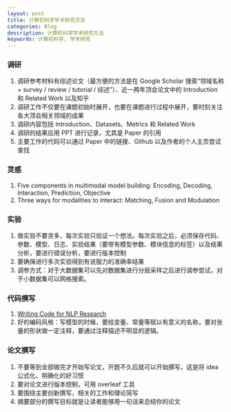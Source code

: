 ```yaml
---
layout: post
title: 计算机科学学术研究方法
categories: Blog
description: 计算机科学学术研究方法
keywords: 计算机科学, 学术研究
---
```


### 调研

1. 调研参考材料有综述论文（最方便的方法是在 Google Scholar 搜索“领域名称 + survey / review / tutorial / 综述”）、近一两年顶会论文中的 Introduction 和 Related Work 以及知乎
2. 调研工作不仅要在课题初始时展开，也要在课题进行过程中展开，要时刻关注各大顶会相关领域的成果
3. 调研内容包括 Introduction、Datasets、Metrics 和 Related Work
4. 调研的结果应用 PPT 进行记录，尤其是 Paper 的引用
5. 主要工作的代码可以通过 Paper 中的链接、Github 以及作者的个人主页尝试查找

### 灵感

1. Five components in multimodal model building: Encoding, Decoding, Interaction, Prediction, Objective
2. Three ways for modalities to interact: Matching, Fusion and Modulation

### 实验

1. 做实验不要贪多，每次实验只验证一个想法。每次实验之后，必须保存代码、参数、模型、日志、实验结果（要带有模型参数、模块信息的标签）以及结果分析，要进行错误分析，要进行版本控制
2. 要确保进行多次实验得到有说服力的准确率结果
3. 调参方式：对于大数据集可以先对数据集进行分层采样之后进行调参尝试，对于小数据集可以网格搜索。

### 代码撰写

1. [Writing Code for NLP Research](https://github.com/allenai/writing-code-for-nlp-research-emnlp2018)
2. 好的编码风格：写模型的时候，要给变量、常量等赋以有意义的名称，要对张量的形状做一定注释，要通过注释描述不明显的逻辑。

### 论文撰写

1. 不要等到全部做完才开始写论文，开题不久后就可以开始撰写，这是将 idea 公式化、明确化的好习惯
2. 要对论文进行版本控制，可用 overleaf 工具
3. 要围绕主要创新撰写，相关的工作和理论简写
4. 摘要部分的撰写目标就是让读者能够用一句话来总结你的论文